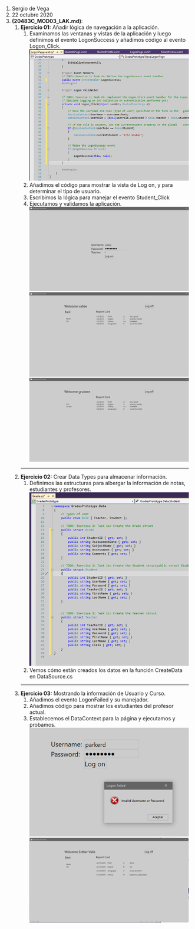1. Sergio de Vega
2. 22 octubre 2020
3. **(20483C_MOD03_LAK.md)**:
   1. **Ejercicio 01:** Añadir lógica de navegación a la aplicación.
      1. Examinamos las ventanas y vistas de la aplicación y luego definimos el evento LogonSuccess y añadimos código al evento Logon_Click.
      ![C1](images/C1.PNG)
      2. Añadimos el código para mostrar la vista de Log on, y para determinar el tipo de usuario.
      3. Escribimos la lógica para manejar el evento Student_Click
      4. Ejecutamos y validamos la aplicación.
      ![C2](images/C2.PNG)
      ![C3](images/C3.PNG)
      ![C4](images/C4.PNG)
      ---
   2. **Ejercicio 02:** Crear Data Types para almacenar información.
      1. Definimos las estructuras para albergar la información de notas, estudiantes y profesores.
      ![C5](images/C5.PNG)
      2. Vemos cómo están creados los datos en la función CreateData en DataSource.cs
      ---
   3. **Ejercicio 03:** Mostrando la información de Usuario y Curso.
      1. Añadimos el evento LogonFailed y su manejador.
      2. Añadimos código para mostrar los estudiantes del profesor actual.
      3. Establecemos el DataContext para la página y ejecutamos y probamos.
      ![C6](images/C6.PNG)
      ![C7](images/C7.PNG)